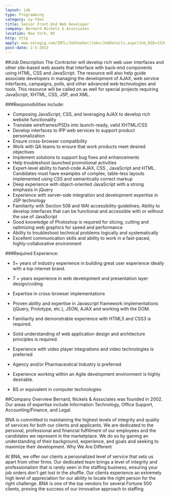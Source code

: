 ```yaml
---
layout: job
type: Programming
category: ny-fdev
title: Senior Front-End Web Developer
company: Bernard Nickels & Associates
location: New York, NY
http: http
apply: www.sologig.com/INTL/JobSeeker/Jobs/JobDetails.aspx?Job_DID=J3J6M666QDCH0414NHM&siteid=WorkCreative.net
post-date: 2-5-2013
---
```


##Job Description
The Contractor will develop rich web user interfaces and other site-based web assets that interface with back-end components using HTML, CSS and JavaScript. The resource will also help guide associate developers in managing the development of AJAX, web service interfaces, campaigns, polls, and other advanced web technologies and tools. This resource will be called on as well for special projects requiring JavaScript, XHTML, CSS, JSP, and XML. 

###Responsibilities include:
* Composing JavaScript, CSS, and leveraging AJAX to develop rich website functionality 
* Translate wireframes/PSDs into launch-ready, valid XHTML/CSS 
* Develop interfaces to IPP web services to support product personalization
* Ensure cross-browser compatibility
* Work with QA teams to ensure that work products meet desired objectives
* Implement solutions to support bug fixes and enhancements
* Help troubleshoot launched promotional activities
* Expert-level ability to hand-code AJAX, CSS , JavaScript and HTML. Candidates must have examples of complex, table-less layouts implemented using CSS and semantically correct markup
* Deep experience with object-oriented JavaScript with a strong emphasis in jQuery
* Experience with server-side integration and development expertise in JSP technology
* Familiarity with Section 508 and WAI accessibility guidelines; Ability to develop interfaces that can be functional and accessible with or without the use of JavaScript
* Good knowledge of Photoshop is required for slicing, cutting and optimizing web graphics for speed and performance
* Ability to troubleshoot technical problems logically and systematically
* Excellent communication skills and ability to work in a fast-paced, highly-collaborative environment

###Required Experience:
* 5+ years of industry experience in building great user experience ideally with a top internet brand.
* 7 + years experience in web development and presentation layer design/coding
* Expertise in cross-browser implementations 
* Proven ability and expertise in Javascript framework implementations (jQuery, Prototype, etc.), JSON, AJAX and working with the DOM.
* Familiarity and demonstrable experience with HTML5 and CSS3 is required.
* Solid understanding of web application design and architecture principles is required.

* Experience with video player integrations and video technologies is preferred
* Agency and/or Pharmaceutical Industry is preferred
* Experience working within an Agile development environment is highly desirable.

* BS or equivalent in computer technologies

##Company Overview
Bernard, Nickels & Associates was founded in 2002. Our areas of expertise include Information Technology, Office Support, Accounting/Finance, and Legal. 

BNA is committed to maintaining the highest levels of integrity and quality of services for both our clients and applicants. We are dedicated to the personal, professional and financial fulfillment of our employees and the candidates we represent in the marketplace. We do so by gaining an understanding of their background, experience, and goals and seeking to maximize their development. Why We Are Different 

At BNA, we offer our clients a personalized level of service that sets us apart from other firms. Our dedicated team brings a level of integrity and professionalism that is rarely seen in the staffing business, ensuring your job orders don't get lost in the shuffle. Our clients experience an extremely high level of appreciation for our ability to locate the right person for the right challenge. BNA is one of the top vendors for several Fortune 500 clients, proving the success of our innovative approach to staffing.

